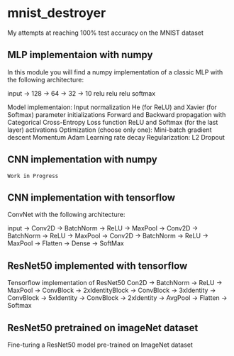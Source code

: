 # mnist_destroyer
My attempts at reaching 100% test accuracy on the MNIST dataset

## MLP implementaion with numpy
In this module you will find a numpy implementation of a classic MLP
with the following architecture: 

input -> 128 -> 64 -> 32 -> 10
        relu   relu  relu   softmax

Model implementaion: 
    Input normalization
    He (for ReLU) and Xavier (for Softmax) parameter initializations
    Forward and Backward propagation with Categorical Cross-Entropy Loss function
    ReLU and Softmax (for the last layer) activations
    Optimization (choose only one):
        Mini-batch gradient descent
        Momentum
        Adam
    Learning rate decay
    Regularization:
        L2
        Dropout

## CNN implementation with numpy
    Work in Progress

## CNN implementation with tensorflow
ConvNet with the following architecture:

input -> Conv2D -> BatchNorm -> ReLU -> MaxPool -> Conv2D -> BatchNorm -> ReLU -> MaxPool -> Conv2D -> BatchNorm -> ReLU -> MaxPool -> Flatten -> Dense -> SoftMax


## ResNet50 implemented with tensorflow
Tensorflow implementation of ResNet50
Con2D -> BatchNorm -> ReLU -> MaxPool -> ConvBlock -> 2xIdentityBlock -> ConvBlock -> 3xIdentity -> ConvBlock -> 5xIdentity -> ConvBlock -> 2xIdentity -> AvgPool -> Flatten -> Softmax


## ResNet50 pretrained on imageNet dataset
Fine-turing a ResNet50 model pre-trained on ImageNet dataset